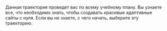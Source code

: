 Данная траектория проведет вас по всему учебному плану. Вы узнаете все, что необходимо знать, чтобы создавать красивые адаптивные сайты с нуля. Если вы не знаете, с чего начать, выберите эту траекторию.
